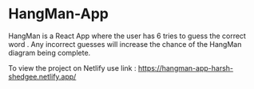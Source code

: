 # HangMan-App
HangMan is a React App where the user has 6 tries to guess the correct word . Any incorrect guesses will increase the chance of the HangMan diagram being complete.  

To view the project on Netlify use link : https://hangman-app-harsh-shedgee.netlify.app/
